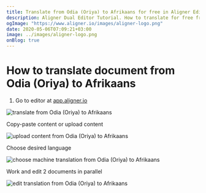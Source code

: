 ```yaml
---
title: Translate from Odia (Oriya) to Afrikaans for free in Aligner Editor
description: Aligner Dual Editor Tutorial. How to translate for free from Odia (Oriya) to Afrikaans. Aligner is multilingual document management platform. 
ogImage: "https://www.aligner.io/images/aligner-logo.png"
date: 2020-05-06T07:09:21+03:00
image: ../images/aligner-logo.png
onBlog: true
---
```


# How to translate document from Odia (Oriya) to Afrikaans

1. Go to editor at [app.aligner.io](https://app.aligner.io "Aligner App web page")

![translate from Odia (Oriya) to Afrikaans](../aligner-blank-editor.png "translate from Odia (Oriya) to Afrikaans")

Copy-paste content or upload content

![upload content from Odia (Oriya) to Afrikaans](../aligner-uploaded-document.png "upload content from Odia (Oriya) to Afrikaans")

Choose desired language

![choose machine translation from Odia (Oriya) to Afrikaans](../aligner-language-dropdown.png "choose machine translation from Odia (Oriya) to Afrikaans")

Work and edit 2 documents in parallel

![edit translation from Odia (Oriya) to Afrikaans](../aligner-double-sitded-editor.png "edit translation from Odia (Oriya) to Afrikaans")

